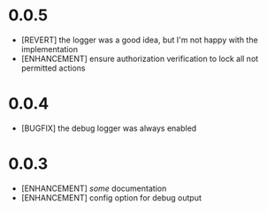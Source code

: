 
# 0.0.5

  * [REVERT] the logger was a good idea, but I'm not happy with the implementation
  * [ENHANCEMENT] ensure authorization verification to lock all not permitted actions


# 0.0.4

  * [BUGFIX] the debug logger was always enabled


# 0.0.3

  * [ENHANCEMENT] *some* documentation
  * [ENHANCEMENT] config option for debug output
